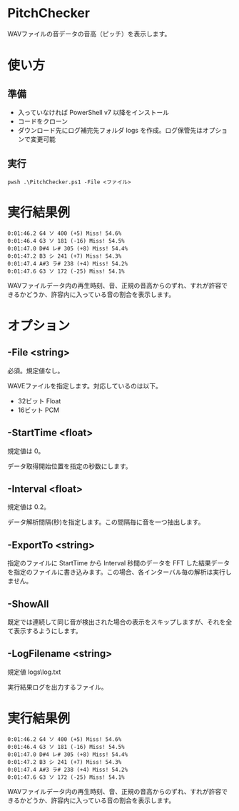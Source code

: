 # PitchChecker

WAVファイルの音データの音高（ピッチ）を表示します。

# 使い方

## 準備

* 入っていなければ PowerShell v7 以降をインストール
* コードをクローン
* ダウンロード先にログ補完先フォルダ logs を作成。ログ保管先はオプションで変更可能


## 実行

`
pwsh .\PitchChecker.ps1 -File <ファイル>
`

# 実行結果例

```
0:01:46.2 G4 ソ 400 (+5) Miss! 54.6%
0:01:46.4 G3 ソ 181 (-16) Miss! 54.5%
0:01:47.0 D#4 レ# 305 (+8) Miss! 54.4%
0:01:47.2 B3 シ 241 (+7) Miss! 54.3%
0:01:47.4 A#3 ラ# 238 (+4) Miss! 54.2%
0:01:47.6 G3 ソ 172 (-25) Miss! 54.1%
```

WAVファイルデータ内の再生時刻、音、正規の音高からのずれ、すれが許容できるかどうか、許容内に入っている音の割合を表示します。


# オプション

## -File \<string\>

必須。規定値なし。

WAVEファイルを指定します。対応しているのは以下。

* 32ビット Float
* 16ビット PCM

## -StartTime \<float\>

規定値は 0。

データ取得開始位置を指定の秒数にします。

## -Interval \<float\>

規定値は 0.2。

データ解析間隔(秒)を指定します。この間隔毎に音を一つ抽出します。

## -ExportTo \<string\>

指定のファイルに StartTime から Interval 秒間のデータを FFT した結果データを指定のファイルに書き込みます。この場合、各インターバル毎の解析は実行しません。

## -ShowAll

既定では連続して同じ音が検出された場合の表示をスキップしますが、それを全て表示するようにします。

## -LogFilename \<string\>

規定値 logs\log.txt

実行結果ログを出力するファイル。


# 実行結果例

```
0:01:46.2 G4 ソ 400 (+5) Miss! 54.6%
0:01:46.4 G3 ソ 181 (-16) Miss! 54.5%
0:01:47.0 D#4 レ# 305 (+8) Miss! 54.4%
0:01:47.2 B3 シ 241 (+7) Miss! 54.3%
0:01:47.4 A#3 ラ# 238 (+4) Miss! 54.2%
0:01:47.6 G3 ソ 172 (-25) Miss! 54.1%
```

WAVファイルデータ内の再生時刻、音、正規の音高からのずれ、すれが許容できるかどうか、許容内に入っている音の割合を表示します。
